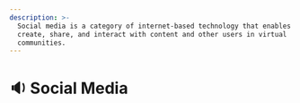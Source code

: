 ```yaml
---
description: >-
  Social media is a category of internet-based technology that enables people to
  create, share, and interact with content and other users in virtual
  communities.
---
```


# 🔉 Social Media

